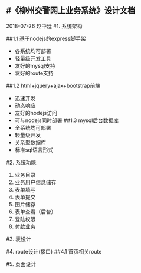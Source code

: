 #《柳州交警网上业务系统》设计文档
---------------
2018-07-26
赵中廷
#1. 系统架构

##1.1 基于nodejs的express脚手架

+ 各系统均可部署
+ 轻量级开发工具
+ 友好的mysql支持
+ 友好的route支持

##1.2 html+jquery+ajax+bootstrap前端

+ 迅速开发
+ 动态响应
+ 友好的nodejs访问
+ 可与nodejs同时部署
##1.3 mysql后台数据库
+ 全系统均可部署
+ 轻量级开发
+ 关系型数据库
+ 标准sql语言形式

#2. 系统功能
1. 业务目录
2. 业务用户信息储存
3. 表单填写
4. 表单提交
5. 图片储存
6. 表单查看（后台）
7. 登陆权限
8. 付款业务

#3. 表设计

#4. route设计(接口)
##4.1 首页相关route

#5. 页面设计

